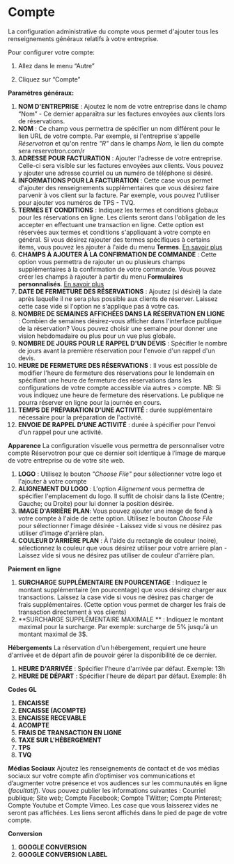 # Compte

La configuration administrative du compte vous permet d'ajouter tous les renseignements généraux relatifs à votre entreprise. 

Pour configurer votre compte:

1. Allez dans le menu “Autre”

1. Cliquez sur “Compte”


**Paramètres généraux:**
1. **NOM D'ENTREPRISE** : Ajoutez le nom de votre entreprise dans le champ “Nom” - Ce dernier apparaîtra sur les factures envoyées aux clients lors de réservations.
2. **NOM** : Ce champ vous permettra de spécifier un nom différent pour le lien URL de votre compte. Par exemple, si l'entreprise s'appelle *Réservotron* et qu'on rentre *"R"* dans le champs *Nom*, le lien du compte sera reservotron.com/r
3. **ADRESSE POUR FACTURATION** : Ajouter l'adresse de votre entreprise. Celle-ci sera visible sur les factures envoyées aux clients. Vous pouvez y ajouter une adresse courriel ou un numéro de téléphone si désiré.
4. **INFORMATIONS POUR LA FACTURATION** : Cette case vous permet d'ajouter des renseignements supplémentaires que vous désirez faire parvenir à vos client sur la facture. Par exemple, vous pouvez l'utiliser pour ajouter vos numéros de TPS - TVQ.
5. **TERMES ET CONDITIONS** : Indiquez les termes et conditions globaux pour les réservations en ligne. Les clients seront dans l'obligation de les accepter en effectuant une transaction en ligne. Cette option est réservées aux termes et conditions s'appliquant à votre compte en général. Si vous désirez rajouter des termes spécifiques à certains items, vous pouvez les ajouter à l'aide du menu **Termes**. [En savoir plus](termes_et_conditions)
6. **CHAMPS À AJOUTER À LA CONFIRMATION DE COMMANDE** : Cette option vous permettra de rajouter un ou plusieurs champs supplémentaires à la confirmation de votre commande. Vous pouvez créer les champs à rajouter à partir du menu **Formulaires personnalisés**. [En savoir plus](formulaires_personnalises.md)
7. **DATE DE FERMETURE DES RÉSERVATIONS** : Ajoutez (si désiré) la date après laquelle il ne sera plus possible aux clients de réserver. Laissez cette case vide si l'option ne s'applique pas à votre cas. 
8. **NOMBRE DE SEMAINES AFFICHÉES DANS LA RÉSERVATION EN LIGNE** : Combien de semaines désirez-vous afficher dans l'interface publique de la réservation? Vous pouvez choisir une semaine pour donner une vision hebdomadaire ou plus pour un vue plus globale. 
9. **NOMBRE DE JOURS POUR LE RAPPEL D'UN DEVIS** : Spécifier le nombre de jours avant la première réservation pour l'envoie d'un rappel d'un devis. 
10. **HEURE DE FERMETURE DES RÉSERVATIONS** : Il vous est possible de modifier l'heure de fermeture des réservations pour le lendemain en spécifiant une heure de fermeture des réservations dans les configurations de votre compte accessible via autres > compte.
NB: Si vous indiquez une heure de fermeture des réservations. Le publique ne pourra réserver en ligne pour la journée en cours.
11. **TEMPS DE PRÉPARATION D'UNE ACTIVITÉ** : durée supplémentaire nécessaire pour la préparation de l'activité.
12. **ENVOIE DE RAPPEL D'UNE ACTIVITÉ** : durée à spécifier pour l'envoi d'un rappel pour une activité.


**Apparence**
La configuration visuelle vous permettra de personnaliser votre compte Réservotron pour que ce dernier soit identique à l’image de marque de votre entreprise ou de votre site web.
1. **LOGO** : Utilisez le bouton *"Choose File"* pour sélectionner votre logo et l'ajouter à votre compte
2. **ALIGNEMENT DU LOGO** : L'option *Alignement* vous permettra de spécifier l'emplacement du logo. Il suffit de choisir dans la liste (Centre; Gauche; ou Droite) pour lui donner la position désirée.
3. **IMAGE D'ARRIÈRE PLAN**: Vous pouvez ajouter une image de fond à votre compte à l'aide de cette option. Utilisez le bouton *Choose File* pour sélectionner l'image désirée - Laissez vide si vous ne désirez pas utiliser d'image d'arrière plan.
4. **COULEUR D'ARRIÈRE PLAN** : À l'aide du rectangle de couleur (noire), sélectionnez la couleur que vous désirez utiliser pour votre arrière plan - Laissez vide si vous ne désirez pas utiliser de couleur d'arrière plan.


**Paiement en ligne**
1. **SURCHARGE SUPPLÉMENTAIRE EN POURCENTAGE** : Indiquez le montant supplémentaire (en pourcentage) que vous désirez charger aux transactions. Laissez la case vide si vous ne désirez pas charger de frais supplémentaires. (Cette option vous permet de charger les frais de transaction directement à vos clients)
2. **SURCHARGE SUPPLÉMENTAIRE MAXIMALE  ** : Indiquez le montant maximal pour la surcharge. Par exemple: surcharge de 5% jusqu'à un montant maximal de 3$. 

**Hébergements**
La réservation d'un hébergement, requiert une heure d'arrivée et de départ afin de pouvoir gérer la disponibilité de ce dernier.
1. **HEURE D'ARRIVÉE** : Spécifier l'heure d'arrivée par défaut. Exemple: 13h
2. **HEURE DE DÉPART** : Spécifier l'heure de départ par défaut. Exemple: 8h 

**Codes GL**
1. **ENCAISSE**
2. **ENCAISSE (ACOMPTE)**
3. **ENCAISSE RECEVABLE**
4. **ACOMPTE**
5. **FRAIS DE TRANSACTION EN LIGNE**
6. **TAXE SUR L'HÉBERGEMENT**
7. **TPS**
8. **TVQ**

**Médias Sociaux**
Ajoutez les renseignements de contact et de vos médias sociaux sur votre compte afin d’optimiser vos communications et d’augmenter votre présence et vos audiences sur les communautés en ligne (*facultatif*). Vous pouvez publier les informations suivantes : Courriel publique; Site web; Compte Facebook; Compte TWitter; Compte Pinterest; Compte Youtube et Compte Vimeo. Les case que vous laisserez vides ne seront pas affichées. 
Les liens seront affichés dans le pied de page de votre compte. 


**Conversion**
1. **GOOGLE CONVERSION**
2. **GOOGLE CONVERSION LABEL**

